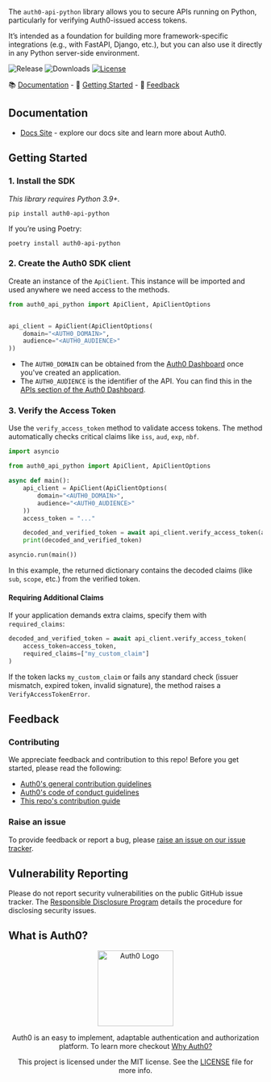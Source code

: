 The `auth0-api-python` library allows you to secure APIs running on Python, particularly for verifying Auth0-issued access tokens.

It’s intended as a foundation for building more framework-specific integrations (e.g., with FastAPI, Django, etc.), but you can also use it directly in any Python server-side environment.

![Release](https://img.shields.io/pypi/v/auth0-api-python) ![Downloads](https://img.shields.io/pypi/dw/auth0-api-python) [![License](https://img.shields.io/:license-MIT-blue.svg?style=flat)](https://opensource.org/licenses/MIT)

📚 [Documentation](#documentation) - 🚀 [Getting Started](#getting-started) - 💬 [Feedback](#feedback)

## Documentation

- [Docs Site](https://auth0.com/docs) - explore our docs site and learn more about Auth0.

## Getting Started

### 1. Install the SDK

_This library requires Python 3.9+._

```shell
pip install auth0-api-python
```

If you’re using Poetry:

```shell
poetry install auth0-api-python
```

### 2. Create the Auth0 SDK client

Create an instance of the `ApiClient`. This instance will be imported and used anywhere we need access to the methods.

```python 
from auth0_api_python import ApiClient, ApiClientOptions


api_client = ApiClient(ApiClientOptions(
    domain="<AUTH0_DOMAIN>",
    audience="<AUTH0_AUDIENCE>"
))
```

- The `AUTH0_DOMAIN` can be obtained from the [Auth0 Dashboard](https://manage.auth0.com) once you've created an application.
- The `AUTH0_AUDIENCE` is the identifier of the API. You can find this in the [APIs section of the Auth0 Dashboard](https://manage.auth0.com/#/apis/).

### 3. Verify the Access Token

Use the `verify_access_token` method to validate access tokens. The method automatically checks critical claims like `iss`, `aud`, `exp`, `nbf`.

```python
import asyncio

from auth0_api_python import ApiClient, ApiClientOptions

async def main():
    api_client = ApiClient(ApiClientOptions(
        domain="<AUTH0_DOMAIN>",
        audience="<AUTH0_AUDIENCE>"
    ))
    access_token = "..."

    decoded_and_verified_token = await api_client.verify_access_token(access_token=access_token)
    print(decoded_and_verified_token)

asyncio.run(main())
```

In this example, the returned dictionary contains the decoded claims (like `sub`, `scope`, etc.) from the verified token.

#### Requiring Additional Claims

If your application demands extra claims, specify them with `required_claims`:

```python
decoded_and_verified_token = await api_client.verify_access_token(
    access_token=access_token,
    required_claims=["my_custom_claim"]
)
```

If the token lacks `my_custom_claim` or fails any standard check (issuer mismatch, expired token, invalid signature), the method raises a `VerifyAccessTokenError`.

## Feedback

### Contributing

We appreciate feedback and contribution to this repo! Before you get started, please read the following:

- [Auth0's general contribution guidelines](https://github.com/auth0/open-source-template/blob/master/GENERAL-CONTRIBUTING.md)
- [Auth0's code of conduct guidelines](https://github.com/auth0/open-source-template/blob/master/CODE-OF-CONDUCT.md)
- [This repo's contribution guide](https://github.com/auth0/auth0-api-python/CONTRIBUTING.md)

### Raise an issue

To provide feedback or report a bug, please [raise an issue on our issue tracker](https://github.com/auth0/auth0-server-python/issues).

## Vulnerability Reporting

Please do not report security vulnerabilities on the public GitHub issue tracker. The [Responsible Disclosure Program](https://auth0.com/responsible-disclosure-policy) details the procedure for disclosing security issues.

## What is Auth0?

<p align="center">
  <picture>
    <source media="(prefers-color-scheme: dark)" srcset="https://cdn.auth0.com/website/sdks/logos/auth0_dark_mode.png" width="150">
    <source media="(prefers-color-scheme: light)" srcset="https://cdn.auth0.com/website/sdks/logos/auth0_light_mode.png" width="150">
    <img alt="Auth0 Logo" src="https://cdn.auth0.com/website/sdks/logos/auth0_light_mode.png" width="150">
  </picture>
</p>
<p align="center">
  Auth0 is an easy to implement, adaptable authentication and authorization platform. To learn more checkout <a href="https://auth0.com/why-auth0">Why Auth0?</a>
</p>
<p align="center">
  This project is licensed under the MIT license. See the <a href="https://github.com/auth0/auth0-api-python/LICENSE"> LICENSE</a> file for more info.
</p>